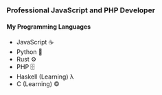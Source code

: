 ### Professional JavaScript and PHP Developer

#### My Programming Languages

- JavaScript ☕
- Python 🐍
- Rust ⚙️
- PHP 🗄️
- Haskell (Learning) λ
- C (Learning) ©️

<div style="display: grid; grid-template-columns: 1fr 1fr; gap: 1rem;">
<img src="http://github-readme-streak-stats.herokuapp.com/?user=morriga-n&theme=jolly&hide_border=true&date_format=M%20j%5B%2C%20Y%5D" alt="" />
<img src="https://github-readme-stats.vercel.app/api?username=morriga-n&theme=radical&count_private=true&show_icons=true" alt="" />
</div>
